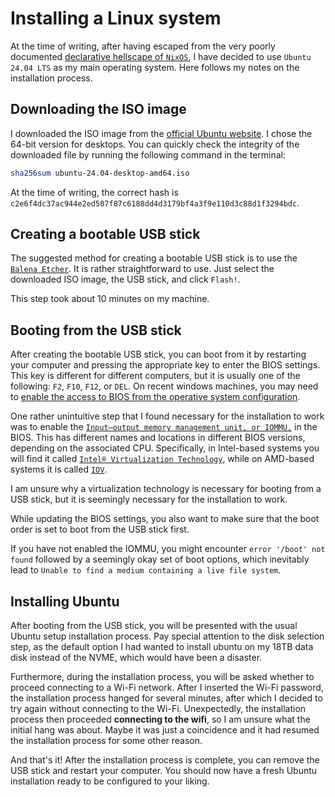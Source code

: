 # Installing a Linux system

At the time of writing, after having escaped from the very poorly documented [declarative hellscape of `NixOS`](https://nixos.org/), I have decided to use `Ubuntu 24.04 LTS` as my main operating system. Here follows my notes on the installation process.

## Downloading the ISO image

I downloaded the ISO image from the [official Ubuntu website](https://ubuntu.com/download/desktop). I chose the 64-bit version for desktops. You can quickly check the integrity of the downloaded file by running the following command in the terminal:

```bash
sha256sum ubuntu-24.04-desktop-amd64.iso
```

At the time of writing, the correct hash is `c2e6f4dc37ac944e2ed507f87c6188dd4d3179bf4a3f9e110d3c88d1f3294bdc`.

## Creating a bootable USB stick

The suggested method for creating a bootable USB stick is to use the [`Balena Etcher`](https://etcher.balena.io/). It is rather straightforward to use. Just select the downloaded ISO image, the USB stick, and click `Flash!`.

This step took about 10 minutes on my machine.

## Booting from the USB stick

After creating the bootable USB stick, you can boot from it by restarting your computer and pressing the appropriate key to enter the BIOS settings. This key is different for different computers, but it is usually one of the following: `F2`, `F10`, `F12`, or `DEL`. On recent windows machines, you may need to [enable the access to BIOS from the operative system configuration](https://www.asus.com/support/faq/1008829/).

One rather unintuitive step that I found necessary for the installation to work was to enable the [`Input–output memory management unit, or IOMMU,`](https://en.wikipedia.org/wiki/Input%E2%80%93output_memory_management_unit) in the BIOS. This has different names and locations in different BIOS versions, depending on the associated CPU. Specifically, in Intel-based systems you will find it called [`Intel® Virtualization Technology`](https://www.intel.com/content/www/us/en/content-details/774206/intel-virtualization-technology-for-directed-i-o-architecture-specification.html), while on AMD-based systems it is called [`IOV`](https://www.amd.com/content/dam/amd/en/documents/processor-tech-docs/specifications/48882_IOMMU.pdf).

I am unsure why a virtualization technology is necessary for booting from a USB stick, but it is seemingly necessary for the installation to work.

While updating the BIOS settings, you also want to make sure that the boot order is set to boot from the USB stick first.

If you have not enabled the IOMMU, you might encounter `error '/boot' not found` followed by a seemingly okay set of boot options, which inevitably lead to `Unable to find a medium containing a live file system`.

## Installing Ubuntu

After booting from the USB stick, you will be presented with the usual Ubuntu setup installation process. Pay special attention to the disk selection step, as the default option I had wanted to install ubuntu on my 18TB data disk instead of the NVME, which would have been a disaster.

Furthermore, during the installation process, you will be asked whether to proceed connecting to a Wi-Fi network. After I inserted the Wi-Fi password, the installation process hanged for several minutes, after which I decided to try again without connecting to the Wi-Fi. Unexpectedly, the installation process then proceeded **connecting to the wifi**, so I am unsure what the initial hang was about. Maybe it was just a coincidence and it had resumed the installation process for some other reason.

And that's it! After the installation process is complete, you can remove the USB stick and restart your computer. You should now have a fresh Ubuntu installation ready to be configured to your liking.
